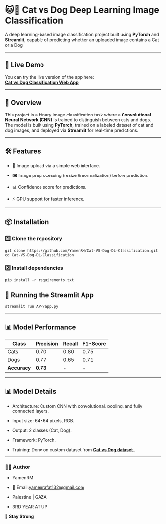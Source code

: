 # 🐱🐶 Cat vs Dog Deep Learning Image Classification

A deep learning-based image classification project built using **PyTorch** and **Streamlit**, capable of predicting whether an uploaded image contains a Cat or a Dog

---

## 🚀 Live Demo
You can try the live version of the app here:  
**[Cat vs Dog Classification Web App]()**  

---

## 📌 Overview

This project is a binary image classification task where a **Convolutional Neural Network (CNN)** is trained to distinguish between cats and dogs.  
The model is built using **PyTorch**, trained on a labeled dataset of cat and dog images, and deployed via **Streamlit** for real-time predictions.



---


## 🛠 Features

 - 📂 Image upload via a simple web interface.

 - 🖼 Image preprocessing (resize & normalization) before prediction.

 - 📊 Confidence score for predictions.

 - ⚡ GPU support for faster inference.


---


## 📦 Installation

### 1️⃣ Clone the repository
  ```
  git clone https://github.com/YamenRM/Cat-VS-Dog-DL-Classification.git
  cd Cat-VS-Dog-DL-Classification
  ```
### 2️⃣ Install dependencies
  ```
  pip install -r requirements.txt
  ```


## 🚀 Running the Streamlit App
  ```
  streamlit run APP/app.py
  ```


---


## 📊 Model Performance
 | Class        | Precision | Recall | F1-Score |
 | ------------ | --------- | ------ | -------- |
 | Cats         | 0.70      | 0.80   | 0.75     |
 | Dogs         | 0.77      | 0.65   | 0.71     |
 | **Accuracy** | **0.73**  | -      | -        |



---



## 📊 Model Details

 - Architecture: Custom CNN with convolutional, pooling, and fully connected layers.

 - Input size: 64×64 pixels, RGB.

 - Output: 2 classes (Cat, Dog).

 - Framework: PyTorch.

 - Training: Done on custom dataset from **[Cat vs Dog dataset ]( https://www.kaggle.com/datasets/tongpython/cat-and-dog)**.


---

### 👨‍💻 Author

 - YamenRM

 - 📧 Email:yamenrafat132@gmail.com

 - Palestine | GAZA

 - 3RD YEAR AT UP

**💪 Stay Strong** 
